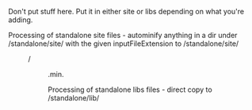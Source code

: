 Don't put stuff here.
Put it in either site or libs depending on what you're adding.

Processing of standalone site files - autominify anything in a dir under
<baseInputPath>/standalone/site/<some dir> with the given inputFileExtension to
<baseOutputPath>/standalone/site/<dir name>/<dir name>.min.<outputFileExtension>

Processing of standalone libs files - direct copy to <baseOutputPath>/standalone/lib/<structure>
